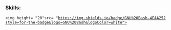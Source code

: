 ### Skills:
<code><img height= "20"src= "https://img.shields.io/badge/GNU%20Bash-4EAA25?style=for-the-badge&logo=GNU%20Bash&logoColor=white"></code>
